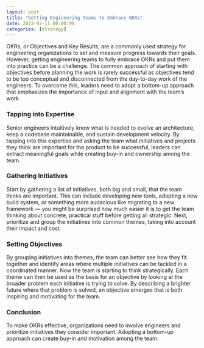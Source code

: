 ```yaml
---
layout: post
title: "Getting Engineering Teams to Embrace OKRs"
date: 2023-02-11 00:00:00
categories: [strategy]
---
```


OKRs, or Objectives and Key Results, are a commonly used strategy for engineering organizations to set and measure progress towards their goals. However, getting engineering teams to fully embrace OKRs and put them into practice can be a challenge.  The common approach of starting with  objectives before planning the work is rarely successful as objectives tend to be too conceptual and disconnected from the day-to-day work of the engineers. To overcome this, leaders need to adopt a bottom-up approach that emphasizes the importance of input and alignment with the team’s work.

### Tapping into Expertise

Senior engineers intuitively know what is needed to evolve an architecture, keep a codebase maintainable, and sustain development velocity. By tapping into this expertise and asking the team what initiatives and projects they think are important for the product to be successful, leaders can extract meaningful goals while creating buy-in and ownership among the team.

### Gathering Initiatives

Start by gathering a list of initiatives, both big and small, that the team thinks are important. This can include developing new tools, adopting a new build system, or something more audacious like migrating to a new framework — you might be surprised how much easier it is to get the team thinking about concrete, practical stuff before getting all strategic. Next, prioritize and group the initiatives into common themes, taking into account their impact and cost. 

### Setting Objectives

By grouping initiatives into themes, the team can better see how they fit together and identify areas where multiple initiatives can be tackled in a coordinated manner. Now the team is starting to think strategically. Each theme can then be used as the basis for an objective by looking at the broader problem each initiative is trying to solve. By describing a brighter future where that problem is solved, an objective emerges that is both inspiring and motivating for the team.

### Conclusion
To make OKRs effective, organizations need to involve engineers and prioritize initiatives they consider important. Adopting a bottom-up approach can create buy-in and motivation among the team.
